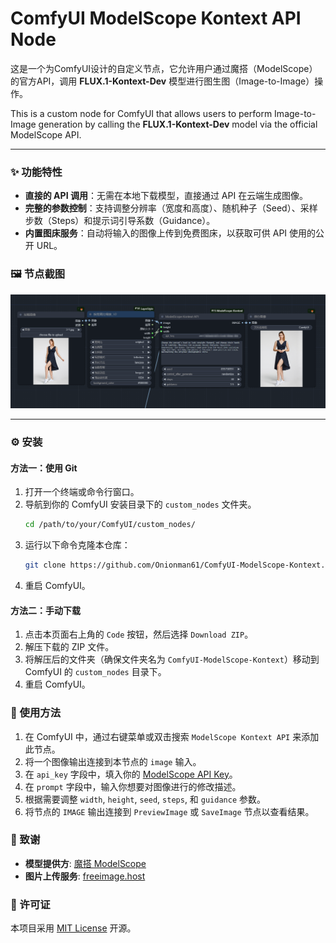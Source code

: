 # ComfyUI ModelScope Kontext API Node

这是一个为ComfyUI设计的自定义节点，它允许用户通过魔搭（ModelScope）的官方API，调用 **FLUX.1-Kontext-Dev** 模型进行图生图（Image-to-Image）操作。

This is a custom node for ComfyUI that allows users to perform Image-to-Image generation by calling the **FLUX.1-Kontext-Dev** model via the official ModelScope API.

---

### ✨ 功能特性

- **直接的 API 调用**：无需在本地下载模型，直接通过 API 在云端生成图像。
- **完整的参数控制**：支持调整分辨率（宽度和高度）、随机种子（Seed）、采样步数（Steps）和提示词引导系数（Guidance）。
- **内置图床服务**：自动将输入的图像上传到免费图床，以获取可供 API 使用的公开 URL。

### 🖼️ 节点截图

![example-workflow](https://raw.githubusercontent.com/Onionman61/ComfyUI-ModelScope-Kontext/refs/heads/main/exmple.png)

---

### ⚙️ 安装

#### 方法一：使用 Git

1.  打开一个终端或命令行窗口。
2.  导航到你的 ComfyUI 安装目录下的 `custom_nodes` 文件夹。
    ```bash
    cd /path/to/your/ComfyUI/custom_nodes/
    ```
3.  运行以下命令克隆本仓库：
    ```bash
    git clone https://github.com/Onionman61/ComfyUI-ModelScope-Kontext.git
    ```
4.  重启 ComfyUI。

#### 方法二：手动下载

1.  点击本页面右上角的 `Code` 按钮，然后选择 `Download ZIP`。
2.  解压下载的 ZIP 文件。
3.  将解压后的文件夹（确保文件夹名为 `ComfyUI-ModelScope-Kontext`）移动到 ComfyUI 的 `custom_nodes` 目录下。
4.  重启 ComfyUI。

### 🚀 使用方法

1.  在 ComfyUI 中，通过右键菜单或双击搜索 `ModelScope Kontext API` 来添加此节点。
2.  将一个图像输出连接到本节点的 `image` 输入。
3.  在 `api_key` 字段中，填入你的 [ModelScope API Key](https://modelscope.cn/my/myaccesstoken)。
4.  在 `prompt` 字段中，输入你想要对图像进行的修改描述。
5.  根据需要调整 `width`, `height`, `seed`, `steps`, 和 `guidance` 参数。
6.  将节点的 `IMAGE` 输出连接到 `PreviewImage` 或 `SaveImage` 节点以查看结果。

### 🙏 致谢

-   **模型提供方**: [魔搭 ModelScope](https://modelscope.cn/models/MusePublic/FLUX.1-Kontext-Dev/summary)
-   **图片上传服务**: [freeimage.host](https://freeimage.host/)

### 📄 许可证


本项目采用 [MIT License](LICENSE) 开源。


